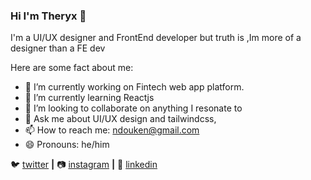 ### Hi I'm Theryx 👋

I'm a UI/UX designer and FrontEnd developer
but truth is ,Im more of a designer than a FE dev

Here are some fact about me:

- 🔭 I’m currently working on Fintech web app platform.
- 🌱 I’m currently learning Reactjs
- 👯 I’m looking to collaborate on anything I resonate to
- 💬 Ask me about UI/UX design and tailwindcss,
- 📫 How to reach me: ndouken@gmail.com
- 😄 Pronouns: he/him

🐦 [twitter][twitter] **|** 
📷 [instagram][instagram] **|** 
👔 [linkedin][linkedin]


[twitter]: https://twitter.com/NTheryx
[instagram]: https://www.instagram.com/ntheryx/
[linkedin]: https://www.linkedin.com/in/ndoukentheryx/
